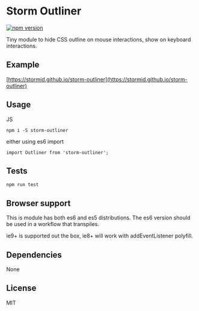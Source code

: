 # Storm Outliner

[![npm version](https://badge.fury.io/js/storm-outliner.svg)](https://badge.fury.io/js/storm-outliner)

Tiny module to hide CSS outline on mouse interactions, show on keyboard interactions.

## Example
[https://stormid.github.io/storm-outliner](https://stormid.github.io/storm-outliner)

## Usage

JS
```
npm i -S storm-outliner
```
either using es6 import
```
import Outliner from 'storm-outliner';

```

## Tests
```
npm run test
```

## Browser support
This is module has both es6 and es5 distributions. The es6 version should be used in a workflow that transpiles.

ie9+ is supported out the box, ie8+ will work with addEventListener polyfill.

## Dependencies
None

## License
MIT